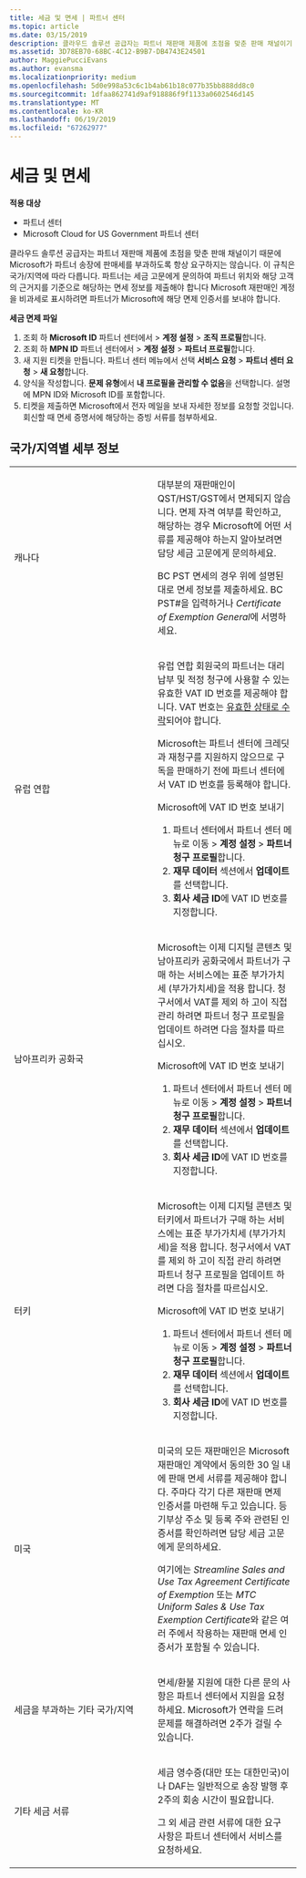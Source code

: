 ```yaml
---
title: 세금 및 면세 | 파트너 센터
ms.topic: article
ms.date: 03/15/2019
description: 클라우드 솔루션 공급자는 파트너 재판매 제품에 초점을 맞춘 판매 채널이기 때문에 Microsoft가 파트너 송장에 판매세를 부과하도록 항상 요구하지는 않습니다.
ms.assetid: 3D78EB70-68BC-4C12-B9B7-DB4743E24501
author: MaggiePucciEvans
ms.author: evansma
ms.localizationpriority: medium
ms.openlocfilehash: 5d0e998a53c6c1b4ab61b18c077b35bb888dd8c0
ms.sourcegitcommit: 1dfaa862741d9af918886f9f1133a0602546d145
ms.translationtype: MT
ms.contentlocale: ko-KR
ms.lasthandoff: 06/19/2019
ms.locfileid: "67262977"
---
```

# <a name="tax-and-tax-exemptions"></a>세금 및 면세

**적용 대상**

-  파트너 센터
-  Microsoft Cloud for US Government 파트너 센터


클라우드 솔루션 공급자는 파트너 재판매 제품에 초점을 맞춘 판매 채널이기 때문에 Microsoft가 파트너 송장에 판매세를 부과하도록 항상 요구하지는 않습니다. 이 규칙은 국가/지역에 따라 다릅니다. 파트너는 세금 고문에게 문의하여 파트너 위치와 해당 고객의 근거지를 기준으로 해당하는 면세 정보를 제출해야 합니다 Microsoft 재판매인 계정을 비과세로 표시하려면 파트너가 Microsoft에 해당 면제 인증서를 보내야 합니다.

**세금 면제 파일**

1.  조회 하 **Microsoft ID** 파트너 센터에서 &gt; **계정 설정** &gt; **조직 프로필**합니다.
2.  조회 하 **MPN ID** 파트너 센터에서 &gt; **계정 설정** &gt; **파트너 프로필**합니다.
3.  새 지원 티켓을 만듭니다. 파트너 센터 메뉴에서 선택 **서비스 요청** &gt; **파트너 센터 요청** &gt; **새 요청**합니다.
4.  양식을 작성합니다. **문제 유형**에서 **내 프로필을 관리할 수 없음**을 선택합니다. 설명에 MPN ID와 Microsoft ID를 포함합니다.
5.  티켓을 제출하면 Microsoft에서 전자 메일을 보내 자세한 정보를 요청할 것입니다. 회신할 때 면세 증명서에 해당하는 증빙 서류를 첨부하세요.

## <a name="details-by-countryregion"></a>국가/지역별 세부 정보

<table>
<colgroup>
<col width="50%" />
<col width="50%" />
</colgroup>
<tbody>
<tr class="odd">
<td>캐나다</td>
<td><p>대부분의 재판매인이 QST/HST/GST에서 면제되지 않습니다. 면제 자격 여부를 확인하고, 해당하는 경우 Microsoft에 어떤 서류를 제공해야 하는지 알아보려면 담당 세금 고문에게 문의하세요.</p>
<p>BC PST 면세의 경우 위에 설명된 대로 면세 정보를 제출하세요. BC PST#을 입력하거나 <em>Certificate of Exemption General</em>에 서명하세요.</p></td>
</tr>
<tr class="even">
<td>유럽 연합</td>
<td><p>유럽 연합 회원국의 파트너는 대리 납부 및 적정 청구에 사용할 수 있는 유효한 VAT ID 번호를 제공해야 합니다. VAT 번호는 <a href="https://go.microsoft.com/fwlink/p/?LinkId=808160" data-raw-source="[accepted as valid](https://go.microsoft.com/fwlink/p/?LinkId=808160)">유효한 상태로 수락</a>되어야 합니다.</p>
<p>Microsoft는 파트너 센터에 크레딧과 재청구를 지원하지 않으므로 구독을 판매하기 전에 파트너 센터에서 VAT ID 번호를 등록해야 합니다.</p>
<p>Microsoft에 VAT ID 번호 보내기</strong></p>
<ol>
<li>파트너 센터에서 파트너 센터 메뉴로 이동 &gt; <strong>계정 설정</strong> &gt; <strong>파트너 청구 프로필</strong>합니다.</li>
<li><strong>재무 데이터</strong> 섹션에서 <strong>업데이트</strong>를 선택합니다.</li>
<li><strong>회사 세금 ID</strong>에 VAT ID 번호를 지정합니다.</li>
</ol></td>
</tr>
<tr class="odd">
<td>남아프리카 공화국</td>
<td><p>
Microsoft는 이제 디지털 콘텐츠 및 남아프리카 공화국에서 파트너가 구매 하는 서비스에는 표준 부가가치세 (부가가치세)을 적용 합니다. 청구서에서 VAT를 제외 하 고이 직접 관리 하려면 파트너 청구 프로필을 업데이트 하려면 다음 절차를 따르십시오.
</p>
<p>Microsoft에 VAT ID 번호 보내기</strong></p>
<ol>
<li>파트너 센터에서 파트너 센터 메뉴로 이동 &gt; <strong>계정 설정</strong> &gt; <strong>파트너 청구 프로필</strong>합니다.</li>
<li><strong>재무 데이터</strong> 섹션에서 <strong>업데이트</strong>를 선택합니다.</li>
<li><strong>회사 세금 ID</strong>에 VAT ID 번호를 지정합니다.</li>
</ol></td>
</tr>
<tr class="even">
<td>터키</td>
<td>
<p>
Microsoft는 이제 디지털 콘텐츠 및 터키에서 파트너가 구매 하는 서비스에는 표준 부가가치세 (부가가치세)을 적용 합니다. 청구서에서 VAT를 제외 하 고이 직접 관리 하려면 파트너 청구 프로필을 업데이트 하려면 다음 절차를 따르십시오.
</p>
<p>Microsoft에 VAT ID 번호 보내기</strong></p>
<ol>
<li>파트너 센터에서 파트너 센터 메뉴로 이동 &gt; <strong>계정 설정</strong> &gt; <strong>파트너 청구 프로필</strong>합니다.</li>
<li><strong>재무 데이터</strong> 섹션에서 <strong>업데이트</strong>를 선택합니다.</li>
<li><strong>회사 세금 ID</strong>에 VAT ID 번호를 지정합니다.</li>
</ol></td>
</tr>
<tr class="odd">
<td>미국</td>
<td><p>미국의 모든 재판매인은 Microsoft 재판매인 계약에서 동의한 30 일 내에 판매 면세 서류를 제공해야 합니다. 주마다 각기 다른 재판매 면제 인증서를 마련해 두고 있습니다. 등기부상 주소 및 등록 주와 관련된 인증서를 확인하려면 담당 세금 고문에게 문의하세요.</p>
<p>여기에는 <em>Streamline Sales and Use Tax Agreement Certificate of Exemption</em> 또는 <em>MTC Uniform Sales &amp; Use Tax Exemption Certificate</em>와 같은 여러 주에서 작용하는 재판매 면세 인증서가 포함될 수 있습니다.</p></td>
</tr>
<tr class="even">
<td>세금을 부과하는 기타 국가/지역</td>
<td><p>면세/환불 지원에 대한 다른 문의 사항은 파트너 센터에서 지원을 요청하세요. Microsoft가 연락을 드려 문제를 해결하려면 2주가 걸릴 수 있습니다.</p></td>
</tr>
<tr class="odd">
<td>기타 세금 서류</td>
<td><p>세금 영수증(대만 또는 대한민국)이나 DAF는 일반적으로 송장 발행 후 2주의 회송 시간이 필요합니다.</p>
<p>그 외 세금 관련 서류에 대한 요구 사항은 파트너 센터에서 서비스를 요청하세요.</p></td>
</tr>
</tbody>
</table>
 

 

 



